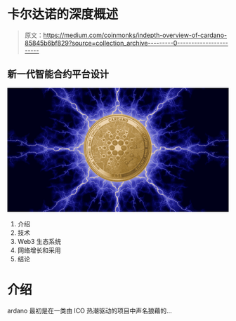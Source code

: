 # 卡尔达诺的深度概述

> 原文：<https://medium.com/coinmonks/indepth-overview-of-cardano-85845b6bf829?source=collection_archive---------0----------------------->

## 新一代智能合约平台设计

![](img/4a89177c3d9b8abb8a55d99fc3e6d6e5.png)

1.  介绍
2.  技术
3.  Web3 生态系统
4.  网络增长和采用
5.  结论

# 介绍

ardano 最初是在一类由 ICO 热潮驱动的项目中声名狼藉的…